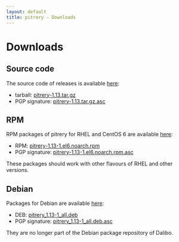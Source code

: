 ```yaml
---
layout: default
title: pitrery - Downloads
---
```


Downloads
=========

Source code
-----------

The source code of releases is available [here](https://dl.dalibo.com/public/pitrery/):

* tarball: [pitrery-1.13.tar.gz](https://dl.dalibo.com/public/pitrery/pitrery-1.13.tar.gz)
* PGP signature: [pitrery-1.13.tar.gz.asc](https://dl.dalibo.com/public/pitrery/pitrery-1.13.tar.gz.asc)

RPM
---

RPM packages of pitrery for RHEL and CentOS 6 are available [here](https://dl.dalibo.com/public/pitrery/rpms/):

* RPM: [pitrery-1.13-1.el6.noarch.rpm](https://dl.dalibo.com/public/pitrery/rpms/pitrery-1.13-1.el6.noarch.rpm)
* PGP signature: [pitrery-1.13-1.el6.noarch.rpm.asc](https://dl.dalibo.com/public/pitrery/rpms/pitrery-1.13-1.el6.noarch.rpm.asc)

These packages should work with other flavours of RHEL and other versions.

Debian
------

Packages for Debian are available [here](https://dl.dalibo.com/public/pitrery/debian/):

* DEB: [pitrery\_1.13-1\_all.deb](https://dl.dalibo.com/public/pitrery/debian/pitrery_1.13-1_all.deb)
* PGP signature: [pitrery\_1.13-1\_all.deb.asc](https://dl.dalibo.com/public/pitrery/debian/pitrery_1.13-1_all.deb.asc)

They are no longer part of the Debian package repository of Dalibo.



